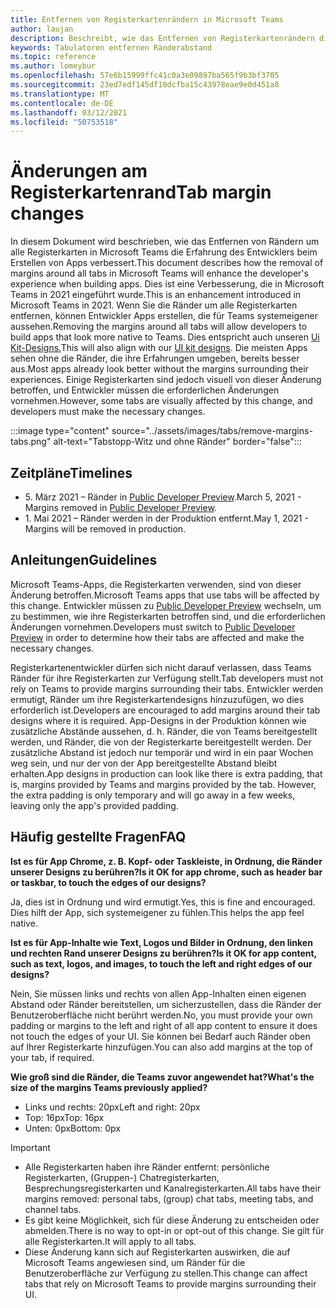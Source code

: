 ```yaml
---
title: Entfernen von Registerkartenrändern in Microsoft Teams
author: laujan
description: Beschreibt, wie das Entfernen von Registerkartenrändern die Erfahrung von Entwicklern verbessert.
keywords: Tabulatoren entfernen Ränderabstand
ms.topic: reference
ms.author: lomeybur
ms.openlocfilehash: 57e6b15999ffc41c0a3e09897ba565f9b3bf3705
ms.sourcegitcommit: 23ed7edf145df10dcfba15c43978eae9e0d451a8
ms.translationtype: MT
ms.contentlocale: de-DE
ms.lasthandoff: 03/12/2021
ms.locfileid: "50753518"
---
```

# <a name="tab-margin-changes"></a><span data-ttu-id="babc8-104">Änderungen am Registerkartenrand</span><span class="sxs-lookup"><span data-stu-id="babc8-104">Tab margin changes</span></span>

<span data-ttu-id="babc8-105">In diesem Dokument wird beschrieben, wie das Entfernen von Rändern um alle Registerkarten in Microsoft Teams die Erfahrung des Entwicklers beim Erstellen von Apps verbessert.</span><span class="sxs-lookup"><span data-stu-id="babc8-105">This document describes how the removal of margins around all tabs in Microsoft Teams will enhance the developer's experience when building apps.</span></span> <span data-ttu-id="babc8-106">Dies ist eine Verbesserung, die in Microsoft Teams in 2021 eingeführt wurde.</span><span class="sxs-lookup"><span data-stu-id="babc8-106">This is an enhancement introduced in Microsoft Teams in 2021.</span></span>
<span data-ttu-id="babc8-107">Wenn Sie die Ränder um alle Registerkarten entfernen, können Entwickler Apps erstellen, die für Teams systemeigener aussehen.</span><span class="sxs-lookup"><span data-stu-id="babc8-107">Removing the margins around all tabs will allow developers to build apps that look more native to Teams.</span></span> <span data-ttu-id="babc8-108">Dies entspricht auch unseren [Ui Kit-Designs.](~/tabs/design/tabs.md)</span><span class="sxs-lookup"><span data-stu-id="babc8-108">This will also align with our [UI kit designs](~/tabs/design/tabs.md).</span></span> <span data-ttu-id="babc8-109">Die meisten Apps sehen ohne die Ränder, die ihre Erfahrungen umgeben, bereits besser aus.</span><span class="sxs-lookup"><span data-stu-id="babc8-109">Most apps already look better without the margins surrounding their experiences.</span></span> <span data-ttu-id="babc8-110">Einige Registerkarten sind jedoch visuell von dieser Änderung betroffen, und Entwickler müssen die erforderlichen Änderungen vornehmen.</span><span class="sxs-lookup"><span data-stu-id="babc8-110">However, some tabs are visually affected by this change, and developers must make the necessary changes.</span></span>

:::image type="content" source="../assets/images/tabs/remove-margins-tabs.png" alt-text="Tabstopp-Witz und ohne Ränder" border="false":::

## <a name="timelines"></a><span data-ttu-id="babc8-112">Zeitpläne</span><span class="sxs-lookup"><span data-stu-id="babc8-112">Timelines</span></span>

* <span data-ttu-id="babc8-113">5. März 2021 – Ränder in [Public Developer Preview](~/resources/dev-preview/developer-preview-intro.md).</span><span class="sxs-lookup"><span data-stu-id="babc8-113">March 5, 2021 - Margins removed in [Public Developer Preview](~/resources/dev-preview/developer-preview-intro.md).</span></span>
* <span data-ttu-id="babc8-114">1. Mai 2021 – Ränder werden in der Produktion entfernt.</span><span class="sxs-lookup"><span data-stu-id="babc8-114">May 1, 2021 - Margins will be removed in production.</span></span>

## <a name="guidelines"></a><span data-ttu-id="babc8-115">Anleitungen</span><span class="sxs-lookup"><span data-stu-id="babc8-115">Guidelines</span></span>

<span data-ttu-id="babc8-116">Microsoft Teams-Apps, die Registerkarten verwenden, sind von dieser Änderung betroffen.</span><span class="sxs-lookup"><span data-stu-id="babc8-116">Microsoft Teams apps that use tabs will be affected by this change.</span></span> <span data-ttu-id="babc8-117">Entwickler müssen zu [Public Developer Preview](~/resources/dev-preview/developer-preview-intro.md) wechseln, um zu bestimmen, wie ihre Registerkarten betroffen sind, und die erforderlichen Änderungen vornehmen.</span><span class="sxs-lookup"><span data-stu-id="babc8-117">Developers must switch to [Public Developer Preview](~/resources/dev-preview/developer-preview-intro.md) in order to determine how their tabs are affected and make the necessary changes.</span></span>

<span data-ttu-id="babc8-118">Registerkartenentwickler dürfen sich nicht darauf verlassen, dass Teams Ränder für ihre Registerkarten zur Verfügung stellt.</span><span class="sxs-lookup"><span data-stu-id="babc8-118">Tab developers must not rely on Teams to provide margins surrounding their tabs.</span></span> <span data-ttu-id="babc8-119">Entwickler werden ermutigt, Ränder um ihre Registerkartendesigns hinzuzufügen, wo dies erforderlich ist.</span><span class="sxs-lookup"><span data-stu-id="babc8-119">Developers are encouraged to add margins around their tab designs where it is required.</span></span> <span data-ttu-id="babc8-120">App-Designs in der Produktion können wie zusätzliche Abstände aussehen, d. h. Ränder, die von Teams bereitgestellt werden, und Ränder, die von der Registerkarte bereitgestellt werden. Der zusätzliche Abstand ist jedoch nur temporär und wird in ein paar Wochen weg sein, und nur der von der App bereitgestellte Abstand bleibt erhalten.</span><span class="sxs-lookup"><span data-stu-id="babc8-120">App designs in production can look like there is extra padding, that is, margins provided by Teams and margins provided by the tab. However, the extra padding is only temporary and will go away in a few weeks, leaving only the app's provided padding.</span></span>

## <a name="faq"></a><span data-ttu-id="babc8-121">Häufig gestellte Fragen</span><span class="sxs-lookup"><span data-stu-id="babc8-121">FAQ</span></span>

<span data-ttu-id="babc8-122">**Ist es für App Chrome, z. B. Kopf- oder Taskleiste, in Ordnung, die Ränder unserer Designs zu berühren?**</span><span class="sxs-lookup"><span data-stu-id="babc8-122">**Is it OK for app chrome, such as header bar or taskbar, to touch the edges of our designs?**</span></span>

<span data-ttu-id="babc8-123">Ja, dies ist in Ordnung und wird ermutigt.</span><span class="sxs-lookup"><span data-stu-id="babc8-123">Yes, this is fine and encouraged.</span></span> <span data-ttu-id="babc8-124">Dies hilft der App, sich systemeigener zu fühlen.</span><span class="sxs-lookup"><span data-stu-id="babc8-124">This helps the app feel native.</span></span>

<span data-ttu-id="babc8-125">**Ist es für App-Inhalte wie Text, Logos und Bilder in Ordnung, den linken und rechten Rand unserer Designs zu berühren?**</span><span class="sxs-lookup"><span data-stu-id="babc8-125">**Is it OK for app content, such as text, logos, and images, to touch the left and right edges of our designs?**</span></span>

<span data-ttu-id="babc8-126">Nein, Sie müssen links und rechts von allen App-Inhalten einen eigenen Abstand oder Ränder bereitstellen, um sicherzustellen, dass die Ränder der Benutzeroberfläche nicht berührt werden.</span><span class="sxs-lookup"><span data-stu-id="babc8-126">No, you must provide your own padding or margins to the left and right of all app content to ensure it does not touch the edges of your UI.</span></span> <span data-ttu-id="babc8-127">Sie können bei Bedarf auch Ränder oben auf Ihrer Registerkarte hinzufügen.</span><span class="sxs-lookup"><span data-stu-id="babc8-127">You can also add margins at the top of your tab, if required.</span></span>

<span data-ttu-id="babc8-128">**Wie groß sind die Ränder, die Teams zuvor angewendet hat?**</span><span class="sxs-lookup"><span data-stu-id="babc8-128">**What's the size of the margins Teams previously applied?**</span></span>

* <span data-ttu-id="babc8-129">Links und rechts: 20px</span><span class="sxs-lookup"><span data-stu-id="babc8-129">Left and right: 20px</span></span>
* <span data-ttu-id="babc8-130">Top: 16px</span><span class="sxs-lookup"><span data-stu-id="babc8-130">Top: 16px</span></span>
* <span data-ttu-id="babc8-131">Unten: 0px</span><span class="sxs-lookup"><span data-stu-id="babc8-131">Bottom: 0px</span></span>

> [!IMPORTANT]
> * <span data-ttu-id="babc8-132">Alle Registerkarten haben ihre Ränder entfernt: persönliche Registerkarten, (Gruppen-) Chatregisterkarten, Besprechungsregisterkarten und Kanalregisterkarten.</span><span class="sxs-lookup"><span data-stu-id="babc8-132">All tabs have their margins removed: personal tabs, (group) chat tabs, meeting tabs, and channel tabs.</span></span>
> * <span data-ttu-id="babc8-133">Es gibt keine Möglichkeit, sich für diese Änderung zu entscheiden oder abmelden.</span><span class="sxs-lookup"><span data-stu-id="babc8-133">There is no way to opt-in or opt-out of this change.</span></span> <span data-ttu-id="babc8-134">Sie gilt für alle Registerkarten.</span><span class="sxs-lookup"><span data-stu-id="babc8-134">It will apply to all tabs.</span></span>
> * <span data-ttu-id="babc8-135">Diese Änderung kann sich auf Registerkarten auswirken, die auf Microsoft Teams angewiesen sind, um Ränder für die Benutzeroberfläche zur Verfügung zu stellen.</span><span class="sxs-lookup"><span data-stu-id="babc8-135">This change can affect tabs that rely on Microsoft Teams to provide margins surrounding their UI.</span></span>
